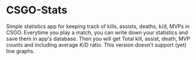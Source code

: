 # CSGO-Stats
Simple statistics app for keeping track of kills, assists, deaths, k/d, MVPs in CSGO.
Everytime you play a match, you can write down your statistics and save them in app's database.
Then you will get Total kill, assist, death, MVP counts and including average K/D ratio.
This version doesn't support (yet) line graphs.
